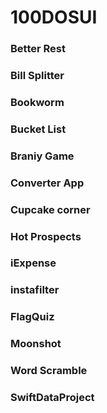 # 100DOSUI


### Better Rest
### Bill Splitter
### Bookworm
### Bucket List
### Braniy Game
### Converter App
### Cupcake corner
### Hot Prospects
### iExpense 
### instafilter
### FlagQuiz 
### Moonshot
### Word Scramble
### SwiftDataProject


